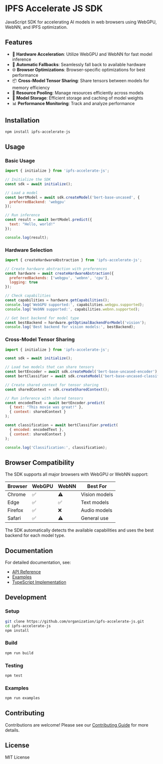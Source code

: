 # IPFS Accelerate JS SDK

JavaScript SDK for accelerating AI models in web browsers using WebGPU, WebNN, and IPFS optimization.

## Features

- 🚀 **Hardware Acceleration**: Utilize WebGPU and WebNN for fast model inference
- 🔄 **Automatic Fallbacks**: Seamlessly fall back to available hardware
- 🌐 **Browser Optimizations**: Browser-specific optimizations for best performance
- 📦 **Cross-Model Tensor Sharing**: Share tensors between models for memory efficiency
- 🔧 **Resource Pooling**: Manage resources efficiently across models
- 💾 **Model Storage**: Efficient storage and caching of model weights
- 📊 **Performance Monitoring**: Track and analyze performance

## Installation

```bash
npm install ipfs-accelerate-js
```

## Usage

### Basic Usage

```javascript
import { initialize } from 'ipfs-accelerate-js';

// Initialize the SDK
const sdk = await initialize();

// Load a model
const bertModel = await sdk.createModel('bert-base-uncased', {
  preferredBackend: 'webgpu'
});

// Run inference
const result = await bertModel.predict({
  text: "Hello, world!"
});

console.log(result);
```

### Hardware Selection

```javascript
import { createHardwareAbstraction } from 'ipfs-accelerate-js';

// Create hardware abstraction with preferences
const hardware = await createHardwareAbstraction({
  preferredBackends: ['webgpu', 'webnn', 'cpu'],
  logging: true
});

// Check capabilities
const capabilities = hardware.getCapabilities();
console.log('WebGPU supported:', capabilities.webgpu.supported);
console.log('WebNN supported:', capabilities.webnn.supported);

// Get best backend for model type
const bestBackend = hardware.getOptimalBackendForModel('vision');
console.log('Best backend for vision models:', bestBackend);
```

### Cross-Model Tensor Sharing

```javascript
import { initialize } from 'ipfs-accelerate-js';

const sdk = await initialize();

// Load two models that can share tensors
const bertEncoder = await sdk.createModel('bert-base-uncased-encoder');
const bertClassifier = await sdk.createModel('bert-base-uncased-classifier');

// Create shared context for tensor sharing
const sharedContext = sdk.createSharedContext();

// Run inference with shared tensors
const encodedText = await bertEncoder.predict(
  { text: "This movie was great!" },
  { context: sharedContext }
);

const classification = await bertClassifier.predict(
  { encoded: encodedText },
  { context: sharedContext }
);

console.log('Classification:', classification);
```

## Browser Compatibility

The SDK supports all major browsers with WebGPU or WebNN support:

| Browser | WebGPU | WebNN | Best For |
|---------|--------|-------|----------|
| Chrome  | ✅     | ⚠️    | Vision models |
| Edge    | ✅     | ✅    | Text models |
| Firefox | ✅     | ❌    | Audio models |
| Safari  | ✅     | ⚠️    | General use |

The SDK automatically detects the available capabilities and uses the best backend for each model type.

## Documentation

For detailed documentation, see:

- [API Reference](docs/api/README.md)
- [Examples](examples/README.md)
- [TypeScript Implementation](docs/TYPESCRIPT_IMPLEMENTATION_SUMMARY.md)

## Development

### Setup

```bash
git clone https://github.com/organization/ipfs-accelerate-js.git
cd ipfs-accelerate-js
npm install
```

### Build

```bash
npm run build
```

### Testing

```bash
npm test
```

### Examples

```bash
npm run examples
```

## Contributing

Contributions are welcome! Please see our [Contributing Guide](CONTRIBUTING.md) for more details.

## License

MIT License